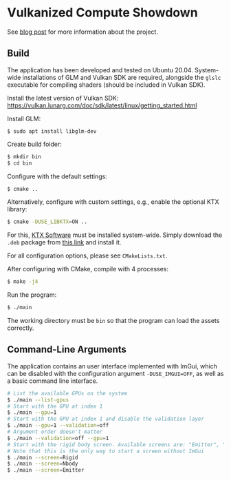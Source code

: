# Vulkanized Compute Showdown

See [blog post](https://necrashter.github.io/ceng469/project/final) for more information about the project.


## Build

The application has been developed and tested on Ubuntu 20.04.
System-wide installations of GLM and Vulkan SDK are required, alongside the `glslc` executable for compiling shaders (should be included in Vulkan SDK).

Install the latest version of Vulkan SDK: https://vulkan.lunarg.com/doc/sdk/latest/linux/getting_started.html

Install GLM:
```
$ sudo apt install libglm-dev
```

Create build folder:
```sh
$ mkdir bin
$ cd bin
```

Configure with the default settings:
```sh
$ cmake ..
```

Alternatively, configure with custom settings, e.g., enable the optional KTX library:
```sh
$ cmake -DUSE_LIBKTX=ON ..
```
For this, [KTX Software](https://github.com/KhronosGroup/KTX-Software) must be installed system-wide.
Simply download the `.deb` package from [this link](https://github.com/KhronosGroup/KTX-Software/releases/tag/v4.0.0) and install it.

For all configuration options, please see `CMakeLists.txt`.

After configuring with CMake, compile with 4 processes:
```sh
$ make -j4
```

Run the program:
```sh
$ ./main
```
The working directory must be `bin` so that the program can load the assets correctly.


## Command-Line Arguments

The application contains an user interface implemented with ImGui, which can be disabled with the configuration argument `-DUSE_IMGUI=OFF`, as well as a basic command line interface.

```sh
# List the available GPUs on the system
$ ./main --list-gpus
# Start with the GPU at index 1
$ ./main --gpu=1
# Start with the GPU at index 1 and disable the validation layer
$ ./main --gpu=1 --validation=off
# Argument order doesn't matter
$ ./main --validation=off --gpu=1
# Start with the rigid body screen. Available screens are: "Emitter", "Nbody", "Rigid"
# Note that this is the only way to start a screen without ImGui
$ ./main --screen=Rigid
$ ./main --screen=Nbody
$ ./main --screen=Emitter
```

